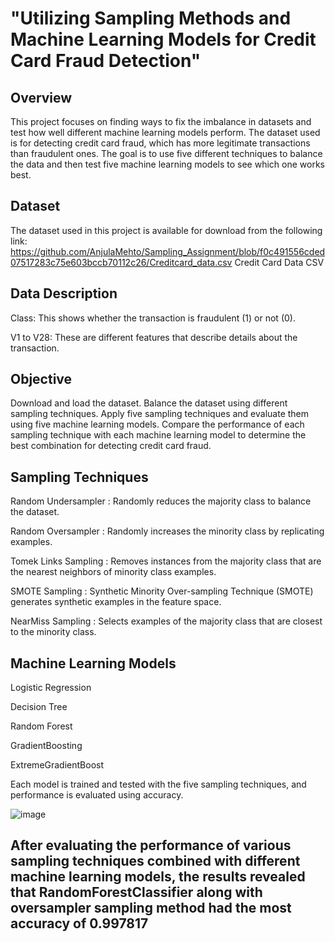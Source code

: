 # **"Utilizing Sampling Methods and Machine Learning Models for Credit Card Fraud Detection"** 

## Overview

This project focuses on finding ways to fix the imbalance in datasets and test how well different machine learning models perform. The dataset used is for detecting credit card fraud, which has more legitimate transactions than fraudulent ones. The goal is to use five different techniques to balance the data and then test five machine learning models to see which one works best.

## Dataset

The dataset used in this project is available for download from the following link:
https://github.com/AnjulaMehto/Sampling_Assignment/blob/f0c491556cded07517283c75e603bccb70112c26/Creditcard_data.csv 
Credit Card Data CSV

## Data Description

Class: This shows whether the transaction is fraudulent (1) or not (0).

V1 to V28: These are different features that describe details about the transaction.

## Objective

Download and load the dataset.
Balance the dataset using different sampling techniques.
Apply five sampling techniques and evaluate them using five machine learning models.
Compare the performance of each sampling technique with each machine learning model to determine the best combination for detecting credit card fraud.

## Sampling Techniques

Random Undersampler : Randomly reduces the majority class to balance the dataset.

Random Oversampler : Randomly increases the minority class by replicating examples.

Tomek Links Sampling : Removes instances from the majority class that are the nearest neighbors of minority class examples.

SMOTE Sampling : Synthetic Minority Over-sampling Technique (SMOTE) generates synthetic examples in the feature space.

NearMiss Sampling : Selects examples of the majority class that are closest to the minority class.

## Machine Learning Models

Logistic Regression 

Decision Tree 

Random Forest 

GradientBoosting

ExtremeGradientBoost

Each model is trained and tested with the five sampling techniques, and performance is evaluated using accuracy.

![image](https://github.com/user-attachments/assets/1d457cd9-db9e-446d-a8de-089cc58a582c)


## After evaluating the performance of various sampling techniques combined with different machine learning models, the results revealed that RandomForestClassifier along with oversampler sampling method had the most accuracy of 0.997817
